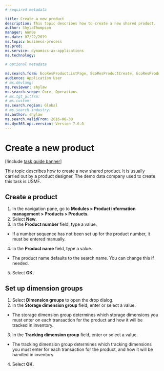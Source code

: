 ```yaml
--- 
# required metadata 
 
title: Create a new product
description: This topic describes how to create a new shared product. 
author: ShylaThompson
manager: AnnBe 
ms.date: 07/22/2019
ms.topic: business-process 
ms.prod:  
ms.service: dynamics-ax-applications 
ms.technology:  
 
# optional metadata 
 
ms.search.form: EcoResProductListPage, EcoResProductCreate, EcoResProductDetails, EcoResProductInventoryDimensionGroups   
audience: Application User 
# ms.devlang:  
ms.reviewer: shylaw
ms.search.scope: Core, Operations 
# ms.tgt_pltfrm:  
# ms.custom:  
ms.search.region: Global
# ms.search.industry: 
ms.author: shylaw
ms.search.validFrom: 2016-06-30 
ms.dyn365.ops.version: Version 7.0.0 
---
```

# Create a new product

[!include [task guide banner](../../includes/task-guide-banner.md)]

This topic describes how to create a new shared product. It is usually carried out by a product designer. The demo data company used to create this task is USMF.


## Create a product
1. In the navigation pane, go to **Modules > Product information management > Products > Products**.
2. Select **New**.
3. In the **Product number** field, type a value.
- If a number sequence has not been set up for the product number, it must be entered manually.  
4. In the **Product name** field, type a value.
- The product name defaults to the search name. You can change this if needed.  
5. Select **OK**.

## Set up dimension groups
1. Select **Dimension groups** to open the drop dialog.
2. In the **Storage dimension group** field, enter or select a value.
- The storage dimension group determines which storage dimensions you must enter on each transaction for the product and how it will be tracked in inventory.  
3. In the **Tracking dimension group** field, enter or select a value.
- The tracking dimension group determines which tracking dimensions you must enter for each transaction for the product, and how it will be handled in inventory.  
4. Select **OK**.

